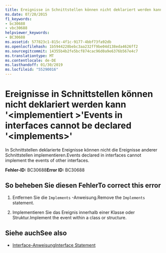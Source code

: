 ```yaml
---
title: Ereignisse in Schnittstellen können nicht deklariert werden kann '<implements>"
ms.date: 07/20/2015
f1_keywords:
- bc30688
- vbc30688
helpviewer_keywords:
- BC30688
ms.assetid: 577823c1-815c-4f1c-9177-4bbf73fa92db
ms.openlocfilehash: 1b5944228bebc3aa232ff9be04d138eda4626ff2
ms.sourcegitcommit: 14355b4b2fe5bcf874cac96d0a9e6376b567e4c7
ms.translationtype: MT
ms.contentlocale: de-DE
ms.lasthandoff: 01/30/2019
ms.locfileid: "55290016"
---
```

# <a name="events-in-interfaces-cannot-be-declared-implements"></a><span data-ttu-id="17ffd-102">Ereignisse in Schnittstellen können nicht deklariert werden kann '\<implementiert >'</span><span class="sxs-lookup"><span data-stu-id="17ffd-102">Events in interfaces cannot be declared '\<implements>'</span></span>
<span data-ttu-id="17ffd-103">In Schnittstellen deklarierte Ereignisse können nicht die Ereignisse anderer Schnittstellen implementieren.</span><span class="sxs-lookup"><span data-stu-id="17ffd-103">Events declared in interfaces cannot implement the events of other interfaces.</span></span>  
  
 <span data-ttu-id="17ffd-104">**Fehler-ID:** BC30688</span><span class="sxs-lookup"><span data-stu-id="17ffd-104">**Error ID:** BC30688</span></span>  
  
## <a name="to-correct-this-error"></a><span data-ttu-id="17ffd-105">So beheben Sie diesen Fehler</span><span class="sxs-lookup"><span data-stu-id="17ffd-105">To correct this error</span></span>  
  
1.  <span data-ttu-id="17ffd-106">Entfernen Sie die `Implements` -Anweisung.</span><span class="sxs-lookup"><span data-stu-id="17ffd-106">Remove the `Implements` statement.</span></span>  
  
2.  <span data-ttu-id="17ffd-107">Implementieren Sie das Ereignis innerhalb einer Klasse oder Struktur.</span><span class="sxs-lookup"><span data-stu-id="17ffd-107">Implement the event within a class or structure.</span></span>  
  
## <a name="see-also"></a><span data-ttu-id="17ffd-108">Siehe auch</span><span class="sxs-lookup"><span data-stu-id="17ffd-108">See also</span></span>
- [<span data-ttu-id="17ffd-109">Interface-Anweisung</span><span class="sxs-lookup"><span data-stu-id="17ffd-109">Interface Statement</span></span>](../../visual-basic/language-reference/statements/interface-statement.md)
